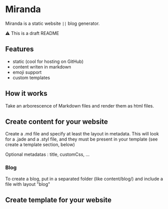 # Miranda

Miranda is a static website `||` blog generator.


:warning: This is a draft README


## Features

- static (cool for hosting on GitHub)
- content writen in markdown
- emoji support
- custom templates

## How it works

Take an arborescence of Markdown files and render them as html files.

## Create content for your website 

Create a .md file and specify at least the layout in metadata. This will look for a .jade and a .styl file, and they must be present in your template (see create a template section, below)

Optional metadatas : title, customCss, ...

### Blog

To create a blog, put in a separated folder (like content/blog/) and include a file with layout "blog"

## Create template for your website

